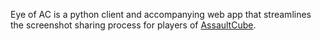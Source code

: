 Eye of AC is a python client and accompanying web app that streamlines the screenshot sharing process for players of [AssaultCube](http://assault.cubers.net).
